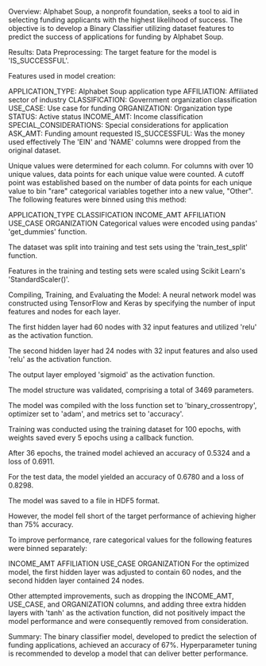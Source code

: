 Overview:
Alphabet Soup, a nonprofit foundation, seeks a tool to aid in selecting funding applicants with the highest likelihood of success. The objective is to develop a Binary Classifier utilizing dataset features to predict the success of applications for funding by Alphabet Soup.

Results:
Data Preprocessing:
The target feature for the model is 'IS_SUCCESSFUL'.

Features used in model creation:

APPLICATION_TYPE: Alphabet Soup application type
AFFILIATION: Affiliated sector of industry
CLASSIFICATION: Government organization classification
USE_CASE: Use case for funding
ORGANIZATION: Organization type
STATUS: Active status
INCOME_AMT: Income classification
SPECIAL_CONSIDERATIONS: Special considerations for application
ASK_AMT: Funding amount requested
IS_SUCCESSFUL: Was the money used effectively
The 'EIN' and 'NAME' columns were dropped from the original dataset.

Unique values were determined for each column. For columns with over 10 unique values, data points for each unique value were counted. A cutoff point was established based on the number of data points for each unique value to bin "rare" categorical variables together into a new value, "Other". The following features were binned using this method:

APPLICATION_TYPE
CLASSIFICATION
INCOME_AMT
AFFILIATION
USE_CASE
ORGANIZATION
Categorical values were encoded using pandas' 'get_dummies' function.

The dataset was split into training and test sets using the 'train_test_split' function.

Features in the training and testing sets were scaled using Scikit Learn's 'StandardScaler()'.

Compiling, Training, and Evaluating the Model:
A neural network model was constructed using TensorFlow and Keras by specifying the number of input features and nodes for each layer.

The first hidden layer had 60 nodes with 32 input features and utilized 'relu' as the activation function.

The second hidden layer had 24 nodes with 32 input features and also used 'relu' as the activation function.

The output layer employed 'sigmoid' as the activation function.

The model structure was validated, comprising a total of 3469 parameters.

The model was compiled with the loss function set to 'binary_crossentropy', optimizer set to 'adam', and metrics set to 'accuracy'.

Training was conducted using the training dataset for 100 epochs, with weights saved every 5 epochs using a callback function.

After 36 epochs, the trained model achieved an accuracy of 0.5324 and a loss of 0.6911.

For the test data, the model yielded an accuracy of 0.6780 and a loss of 0.8298.

The model was saved to a file in HDF5 format.

However, the model fell short of the target performance of achieving higher than 75% accuracy.

To improve performance, rare categorical values for the following features were binned separately:

INCOME_AMT
AFFILIATION
USE_CASE
ORGANIZATION
For the optimized model, the first hidden layer was adjusted to contain 60 nodes, and the second hidden layer contained 24 nodes.

Other attempted improvements, such as dropping the INCOME_AMT, USE_CASE, and ORGANIZATION columns, and adding three extra hidden layers with 'tanh' as the activation function, did not positively impact the model performance and were consequently removed from consideration.

Summary:
The binary classifier model, developed to predict the selection of funding applications, achieved an accuracy of 67%. Hyperparameter tuning is recommended to develop a model that can deliver better performance.
